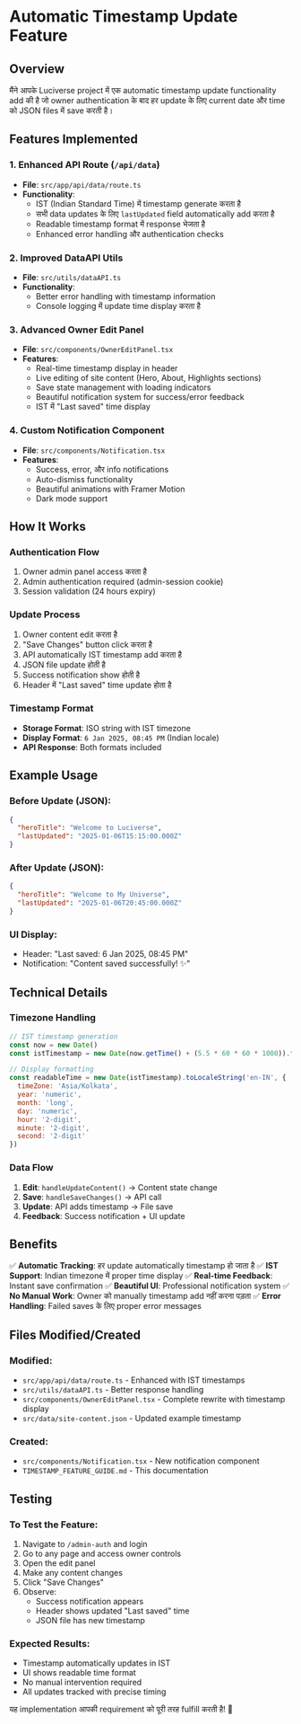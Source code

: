 # Automatic Timestamp Update Feature

## Overview
मैंने आपके Luciverse project में एक automatic timestamp update functionality add की है जो owner authentication के बाद हर update के लिए current date और time को JSON files में save करती है।

## Features Implemented

### 1. **Enhanced API Route (`/api/data`)**
- **File**: `src/app/api/data/route.ts`
- **Functionality**: 
  - IST (Indian Standard Time) में timestamp generate करता है
  - सभी data updates के लिए `lastUpdated` field automatically add करता है
  - Readable timestamp format में response भेजता है
  - Enhanced error handling और authentication checks

### 2. **Improved DataAPI Utils**
- **File**: `src/utils/dataAPI.ts`
- **Functionality**:
  - Better error handling with timestamp information
  - Console logging में update time display करता है

### 3. **Advanced Owner Edit Panel**
- **File**: `src/components/OwnerEditPanel.tsx`
- **Features**:
  - Real-time timestamp display in header
  - Live editing of site content (Hero, About, Highlights sections)
  - Save state management with loading indicators
  - Beautiful notification system for success/error feedback
  - IST में "Last saved" time display

### 4. **Custom Notification Component**
- **File**: `src/components/Notification.tsx`
- **Features**:
  - Success, error, और info notifications
  - Auto-dismiss functionality
  - Beautiful animations with Framer Motion
  - Dark mode support

## How It Works

### Authentication Flow
1. Owner admin panel access करता है
2. Admin authentication required (admin-session cookie)
3. Session validation (24 hours expiry)

### Update Process
1. Owner content edit करता है
2. "Save Changes" button click करता है
3. API automatically IST timestamp add करता है
4. JSON file update होती है
5. Success notification show होती है
6. Header में "Last saved" time update होता है

### Timestamp Format
- **Storage Format**: ISO string with IST timezone
- **Display Format**: `6 Jan 2025, 08:45 PM` (Indian locale)
- **API Response**: Both formats included

## Example Usage

### Before Update (JSON):
```json
{
  "heroTitle": "Welcome to Luciverse",
  "lastUpdated": "2025-01-06T15:15:00.000Z"
}
```

### After Update (JSON):
```json
{
  "heroTitle": "Welcome to My Universe",
  "lastUpdated": "2025-01-06T20:45:00.000Z"
}
```

### UI Display:
- Header: "Last saved: 6 Jan 2025, 08:45 PM"
- Notification: "Content saved successfully! ✨"

## Technical Details

### Timezone Handling
```javascript
// IST timestamp generation
const now = new Date()
const istTimestamp = new Date(now.getTime() + (5.5 * 60 * 60 * 1000)).toISOString()

// Display formatting
const readableTime = new Date(istTimestamp).toLocaleString('en-IN', {
  timeZone: 'Asia/Kolkata',
  year: 'numeric',
  month: 'long',
  day: 'numeric',
  hour: '2-digit',
  minute: '2-digit',
  second: '2-digit'
})
```

### Data Flow
1. **Edit**: `handleUpdateContent()` → Content state change
2. **Save**: `handleSaveChanges()` → API call
3. **Update**: API adds timestamp → File save
4. **Feedback**: Success notification + UI update

## Benefits

✅ **Automatic Tracking**: हर update automatically timestamp हो जाता है
✅ **IST Support**: Indian timezone में proper time display
✅ **Real-time Feedback**: Instant save confirmation
✅ **Beautiful UI**: Professional notification system
✅ **No Manual Work**: Owner को manually timestamp add नहीं करना पड़ता
✅ **Error Handling**: Failed saves के लिए proper error messages

## Files Modified/Created

### Modified:
- `src/app/api/data/route.ts` - Enhanced with IST timestamps
- `src/utils/dataAPI.ts` - Better response handling
- `src/components/OwnerEditPanel.tsx` - Complete rewrite with timestamp display
- `src/data/site-content.json` - Updated example timestamp

### Created:
- `src/components/Notification.tsx` - New notification component
- `TIMESTAMP_FEATURE_GUIDE.md` - This documentation

## Testing

### To Test the Feature:
1. Navigate to `/admin-auth` and login
2. Go to any page and access owner controls
3. Open the edit panel
4. Make any content changes
5. Click "Save Changes"
6. Observe:
   - Success notification appears
   - Header shows updated "Last saved" time
   - JSON file has new timestamp

### Expected Results:
- Timestamp automatically updates in IST
- UI shows readable time format
- No manual intervention required
- All updates tracked with precise timing

यह implementation आपकी requirement को पूरी तरह fulfill करती है! 🎉

